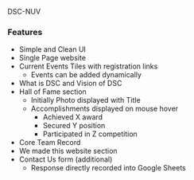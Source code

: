 DSC-NUV

### Features

- Simple and Clean UI
- Single Page website
- Current Events Tiles with registration links
	- Events can be added dynamically
- What is DSC and Vision of DSC
- Hall of Fame section
	- Initially Photo displayed with Title
	- Accomplishments displayed on mouse hover
		- Achieved X award
		- Secured Y position
		- Participated in Z competition
- Core Team Record
- We made this website section
- Contact Us form (additional)
	- Response directly recorded into Google Sheets
